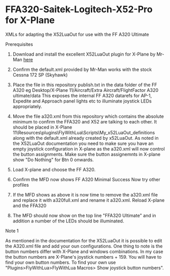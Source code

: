 # FFA320-Saitek-Logitech-X52-Pro for X-Plane
XMLs for adapting the X52LuaOut for use with the FF A320 Ultimate

Prerequisites

1. Download and install the excellent X52LuaOut plugin for X-Plane by Mr-Man [here](https://forums.x-plane.org/index.php?/files/file/35304-x52luaout-winmaclin/&tab=comments&page=11)

2. Confirm the default.xml provided by Mr-Man works with the stock Cessna 172 SP (Skyhawk)

3. Place the file in this repository publish.txt in the data folder of the FF A320 eg 
Desktop/X-Plane 11/Aircraft/Extra Aircraft/FlightFactor A320 ultimate/data
This exposes the internal FF A320 datarefs for AP-1, Expedite and Approach panel lights etc to illuminate joystick LEDs appropriately.

4. Move the file a320.xml from this repository which contains the absolute minimum to confirm the FFA320 and X52 are talking to each other. It should be placed in X-Plane 11\Resources\plugins\FlyWithLua\Scripts\My_x52LuaOut_definitions along with the default.xml already created by x52LuaOut. As noted in the X52LuaOut documentation you need to make sure you have an empty joystick configuration in X-plane as the a320.xml will now control the button assignments. Make sure the button assignemnts in X-plane show "Do Nothing" for Btn 0 onwards.

5. Load X-plane and choose the FF A320.

6. Confirm the MFD now shows 
FF A320 Minimal 
Success Now try
other profiles

7. If the MFD shows as above it is now time to remove the a320.xml file and replace it with a320full.xml and rename it a320.xml. Reload X-plane and the FFA320

8. The MFD should now show on the top line "FFA320 Ultimate" and in addition a number of the LEDs should be illuminated.


Note 1 

As mentioned in the documentation for the X52LuaOut it is possible to edit the A320.xml file and add your oun configurations.
One thing to note is the button numbers differ with X-Plane and windows combinations. In my case the button numbers are X-Plane's joystick numbers + 159. You will have to find your own button numbers. To find your own use "Plugins>FlyWithLua>FlyWithLua Macros> Show joystick button numbers".







